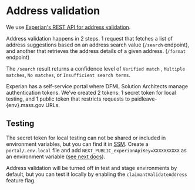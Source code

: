# Address validation

We use [Experian's REST API for address validation](https://docs.experianaperture.io/address-validation/experian-address-validation/). 

Address validation happens in 2 steps. 1 request that fetches a list of address suggestions based on an address search value (`/search` endpoint), and another that retrieves the address details of a given address. (`/format` endpoint)

The `/search` result returns a confidence level of `Verified match` , `Multiple matches`, `No matches`, or `Insufficient search terms`.

Experian has a self-service portal where DFML Solution Architects manage authentication tokens. We’ve created 2 tokens: 1 secret token for local testing, and 1 public token that restricts requests to paidleave-{env}.mass.gov URLs. 

## Testing

The secret token for local testing can not be shared or included in environment variables, but you can find it in [SSM](https://console.aws.amazon.com/systems-manager/parameters/service/pfml-api/experian-portal-auth-token/description?region=us-east-1&tab=Table#list_parameter_filters=Name:Contains:experian). Create a `portal/.env.local` file and add `NEXT_PUBLIC_experianApiKey=XXXXXXXXXX` as an environment variable ([see next docs](https://nextjs.org/docs/basic-features/environment-variables#exposing-environment-variables-to-the-browser)).

Address validation will be turned off in test and stage environments by default, but you can test it locally by enabling the `claimantValidateAddress` feature flag. 